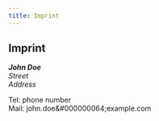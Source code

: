 ```yaml
---
title: Imprint
---
```


## Imprint

<address>
  <strong>John Doe</strong><br/>
  Street<br/>
  Address<br/>
</address>

Tel: phone number  
Mail: john.doe&#000000064;example.com  
